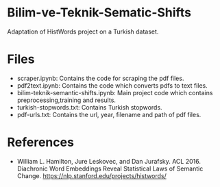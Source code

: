 # Bilim-ve-Teknik-Sematic-Shifts

Adaptation of HistWords project on a Turkish dataset.

# Files
- scraper.ipynb: Contains the code for scraping the pdf files.
- pdf2text.ipynb: Contains the code which converts pdfs to text files.
- bilim-teknik-semantic-shifts.ipynb: Main project code which contains preprocessing,training and results.
- turkish-stopwords.txt: Contains Turkish stopwords.
- pdf-urls.txt: Contains the url, year, filename and path of pdf files.

# References

- William L. Hamilton, Jure Leskovec, and Dan Jurafsky. ACL 2016. Diachronic Word Embeddings Reveal Statistical Laws of Semantic Change. https://nlp.stanford.edu/projects/histwords/
